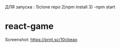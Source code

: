 ДЛЯ запуска :
1)clone repo
2)npm install
3) -npm start
# react-game
 Screenshot:
   https://prnt.sc/10cbeao

